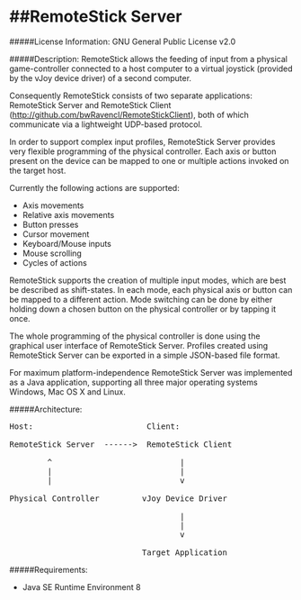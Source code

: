 ##RemoteStick Server
==================

#####License Information:
GNU General Public License v2.0

#####Description:
RemoteStick allows the feeding of input from a physical game-controller connected to a host computer to a virtual joystick (provided by the vJoy device driver) of a second computer.

Consequently RemoteStick consists of two separate applications: RemoteStick Server and RemoteStick Client (http://github.com/bwRavencl/RemoteStickClient), both of which communicate via a lightweight UDP-based protocol.

In order to support complex input profiles, RemoteStick Server provides very flexible programming of the physical controller. Each axis or button present on the device can be mapped to one or multiple actions invoked on the target host.

Currently the following actions are supported:
- Axis movements
- Relative axis movements
- Button presses
- Cursor movement
- Keyboard/Mouse inputs
- Mouse scrolling
- Cycles of actions

RemoteStick supports the creation of multiple input modes, which are best be described as shift-states.
In each mode, each physical axis or button can be mapped to a different action.
Mode switching can be done by either holding down a chosen button on the physical controller or by tapping it once.

The whole programming of the physical controller is done using the graphical user interface of RemoteStick Server.
Profiles created using RemoteStick Server can be exported in a simple JSON-based file format.

For maximum platform-independence RemoteStick Server was implemented as a Java application, supporting all three major operating systems Windows, Mac OS X and Linux.

#####Architecture:
<pre>
Host:                        Client:

RemoteStick Server  ------>  RemoteStick Client

        ^                           |
        |                           |
        |                           v

Physical Controller         vJoy Device Driver

                                    |
                                    |
                                    v

                            Target Application
</pre>

#####Requirements:
- Java SE Runtime Environment 8
